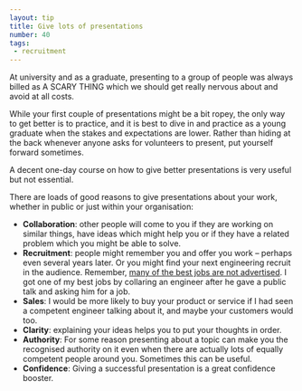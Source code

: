 ```yaml
---
layout: tip
title: Give lots of presentations
number: 40
tags:
 - recruitment
---
```


At university and as a graduate, presenting to a group of people was always billed as A SCARY THING which we should get really nervous about and avoid at all costs.

While your first couple of presentations might be a bit ropey, the only way to get better is to practice, and it is best to dive in and practice as a young graduate when the stakes and expectations are lower.  Rather than hiding at the back whenever anyone asks for volunteers to present, put yourself forward sometimes.

A decent one-day course on how to give better presentations is very useful but not essential.

There are loads of good reasons to give presentations about your work, whether in public or just within your organisation:

- **Collaboration**: other people will come to you if they are working on similar things, have ideas which might help you or if they have a related problem which you might be able to solve.
- **Recruitment**: people might remember you and offer you work – perhaps even several years later.  Or you might find your next engineering recruit in the audience.  Remember, [many of the best jobs are not advertised](5-many-of-the-best-jobs-are-not-advertised).  I got one of my best jobs by collaring an engineer after he gave a public talk and asking him for a job.
- **Sales**: I would be more likely to buy your product or service if I had seen a competent engineer talking about it, and maybe your customers would too.
- **Clarity**: explaining your ideas helps you to put your thoughts in order.
- **Authority**: For some reason presenting about a topic can make you the recognised authority on it even when there are actually lots of equally competent people around you.  Sometimes this can be useful.
- **Confidence**:  Giving a successful presentation is a great confidence booster.

